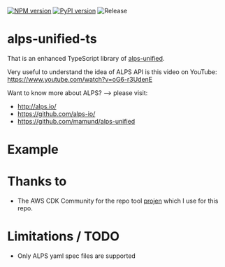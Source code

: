 [![NPM version](https://badge.fury.io/js/alps-unified-ts.svg)](https://badge.fury.io/js/alps-unified-ts)
[![PyPI version](https://badge.fury.io/py/alps-unified-ts.svg)](https://badge.fury.io/py/alps-unified-ts)
![Release](https://github.com/mmuller88/alps-unified-ts/workflows/Release/badge.svg)

# alps-unified-ts

That is an enhanced TypeScript library of [alps-unified](https://github.com/mamund/alps-unified).

Very useful to understand the idea of ALPS API is this video on YouTube: https://www.youtube.com/watch?v=oG6-r3UdenE

Want to know more about ALPS? --> please visit:

* http://alps.io/
* https://github.com/alps-io/
* https://github.com/mamund/alps-unified

# Example

# Thanks to

* The AWS CDK Community for the repo tool [projen](https://github.com/projen/projen) which I use for this repo.

# Limitations / TODO

* Only ALPS yaml spec files are supported
